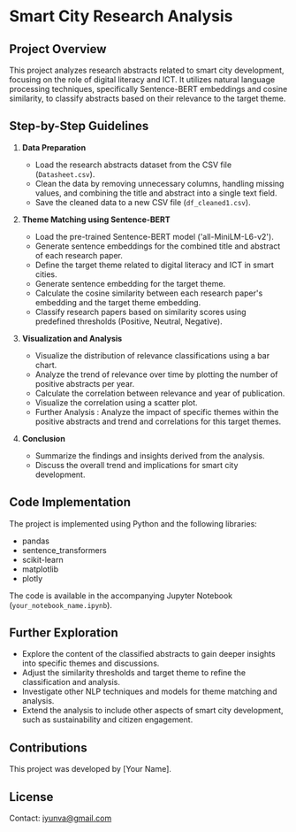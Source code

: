 # Smart City Research Analysis

## Project Overview

This project analyzes research abstracts related to smart city development, focusing on the role of digital literacy and ICT. It utilizes natural language processing techniques, specifically Sentence-BERT embeddings and cosine similarity, to classify abstracts based on their relevance to the target theme.

## Step-by-Step Guidelines

1. **Data Preparation**
    - Load the research abstracts dataset from the CSV file (`Datasheet.csv`).
    - Clean the data by removing unnecessary columns, handling missing values, and combining the title and abstract into a single text field.
    - Save the cleaned data to a new CSV file (`df_cleaned1.csv`).

2. **Theme Matching using Sentence-BERT**
    - Load the pre-trained Sentence-BERT model ('all-MiniLM-L6-v2').
    - Generate sentence embeddings for the combined title and abstract of each research paper.
    - Define the target theme related to digital literacy and ICT in smart cities.
    - Generate sentence embedding for the target theme.
    - Calculate the cosine similarity between each research paper's embedding and the target theme embedding.
    - Classify research papers based on similarity scores using predefined thresholds (Positive, Neutral, Negative).

3. **Visualization and Analysis**
    - Visualize the distribution of relevance classifications using a bar chart.
    - Analyze the trend of relevance over time by plotting the number of positive abstracts per year.
    - Calculate the correlation between relevance and year of publication.
    - Visualize the correlation using a scatter plot.
    - Further Analysis : Analyze the impact of specific themes within the positive abstracts and trend and correlations for this target themes.

4. **Conclusion**
    - Summarize the findings and insights derived from the analysis.
    - Discuss the overall trend and implications for smart city development.

## Code Implementation

The project is implemented using Python and the following libraries:

- pandas
- sentence_transformers
- scikit-learn
- matplotlib
- plotly

The code is available in the accompanying Jupyter Notebook (`your_notebook_name.ipynb`).

## Further Exploration

- Explore the content of the classified abstracts to gain deeper insights into specific themes and discussions.
- Adjust the similarity thresholds and target theme to refine the classification and analysis.
- Investigate other NLP techniques and models for theme matching and analysis.
- Extend the analysis to include other aspects of smart city development, such as sustainability and citizen engagement.

## Contributions

This project was developed by [Your Name].

## License

Contact: iyunva@gmail.com
